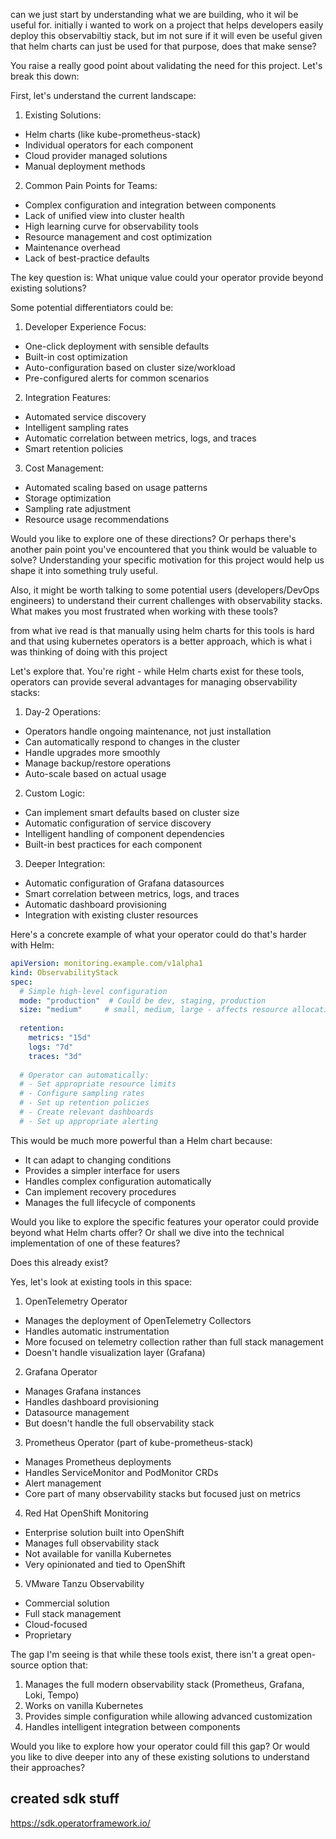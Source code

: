 
can we just start by understanding what we are building, who it wil be useful for. initially i wanted to work on a project that helps developers easily deploy this observabiltiy stack, but im not sure if it will even be useful given that helm charts can just be used for that purpose, does that make sense?

You raise a really good point about validating the need for this project. Let's break this down:

First, let's understand the current landscape:

1. Existing Solutions:
- Helm charts (like kube-prometheus-stack)
- Individual operators for each component
- Cloud provider managed solutions
- Manual deployment methods

2. Common Pain Points for Teams:
- Complex configuration and integration between components
- Lack of unified view into cluster health
- High learning curve for observability tools
- Resource management and cost optimization
- Maintenance overhead
- Lack of best-practice defaults

The key question is: What unique value could your operator provide beyond existing solutions?

Some potential differentiators could be:

1. Developer Experience Focus:
- One-click deployment with sensible defaults
- Built-in cost optimization
- Auto-configuration based on cluster size/workload
- Pre-configured alerts for common scenarios

2. Integration Features:
- Automated service discovery
- Intelligent sampling rates
- Automatic correlation between metrics, logs, and traces
- Smart retention policies

3. Cost Management:
- Automated scaling based on usage patterns
- Storage optimization
- Sampling rate adjustment
- Resource usage recommendations

Would you like to explore one of these directions? Or perhaps there's another pain point you've encountered that you think would be valuable to solve? Understanding your specific motivation for this project would help us shape it into something truly useful.

Also, it might be worth talking to some potential users (developers/DevOps engineers) to understand their current challenges with observability stacks. What makes you most frustrated when working with these tools?


from what ive read is that manually using helm charts for this tools is hard and that using kubernetes operators is a better approach, which is what i was thinking of doing with this project

Let's explore that. You're right - while Helm charts exist for these tools, operators can provide several advantages for managing observability stacks:

1. Day-2 Operations:
- Operators handle ongoing maintenance, not just installation
- Can automatically respond to changes in the cluster
- Handle upgrades more smoothly
- Manage backup/restore operations
- Auto-scale based on actual usage

2. Custom Logic:
- Can implement smart defaults based on cluster size
- Automatic configuration of service discovery
- Intelligent handling of component dependencies
- Built-in best practices for each component

3. Deeper Integration:
- Automatic configuration of Grafana datasources
- Smart correlation between metrics, logs, and traces
- Automatic dashboard provisioning
- Integration with existing cluster resources

Here's a concrete example of what your operator could do that's harder with Helm:

```yaml
apiVersion: monitoring.example.com/v1alpha1
kind: ObservabilityStack
spec:
  # Simple high-level configuration
  mode: "production"  # Could be dev, staging, production
  size: "medium"     # small, medium, large - affects resource allocation
  
  retention:
    metrics: "15d"
    logs: "7d"
    traces: "3d"
  
  # Operator can automatically:
  # - Set appropriate resource limits
  # - Configure sampling rates
  # - Set up retention policies
  # - Create relevant dashboards
  # - Set up appropriate alerting
```

This would be much more powerful than a Helm chart because:
- It can adapt to changing conditions
- Provides a simpler interface for users
- Handles complex configuration automatically
- Can implement recovery procedures
- Manages the full lifecycle of components

Would you like to explore the specific features your operator could provide beyond what Helm charts offer? Or shall we dive into the technical implementation of one of these features?


Does this already exist?

Yes, let's look at existing tools in this space:

1. OpenTelemetry Operator
- Manages the deployment of OpenTelemetry Collectors
- Handles automatic instrumentation
- More focused on telemetry collection rather than full stack management
- Doesn't handle visualization layer (Grafana)

2. Grafana Operator
- Manages Grafana instances
- Handles dashboard provisioning
- Datasource management
- But doesn't handle the full observability stack

3. Prometheus Operator (part of kube-prometheus-stack)
- Manages Prometheus deployments
- Handles ServiceMonitor and PodMonitor CRDs
- Alert management
- Core part of many observability stacks but focused just on metrics

4. Red Hat OpenShift Monitoring
- Enterprise solution built into OpenShift
- Manages full observability stack
- Not available for vanilla Kubernetes
- Very opinionated and tied to OpenShift

5. VMware Tanzu Observability
- Commercial solution
- Full stack management
- Cloud-focused
- Proprietary

The gap I'm seeing is that while these tools exist, there isn't a great open-source option that:
1. Manages the full modern observability stack (Prometheus, Grafana, Loki, Tempo)
2. Works on vanilla Kubernetes
3. Provides simple configuration while allowing advanced customization
4. Handles intelligent integration between components

Would you like to explore how your operator could fill this gap? Or would you like to dive deeper into any of these existing solutions to understand their approaches?

## created sdk stuff

https://sdk.operatorframework.io/

